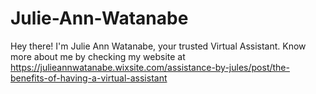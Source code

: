 # Julie-Ann-Watanabe
Hey there! I'm Julie Ann Watanabe, your trusted Virtual Assistant. Know more about me by checking my website at https://julieannwatanabe.wixsite.com/assistance-by-jules/post/the-benefits-of-having-a-virtual-assistant
